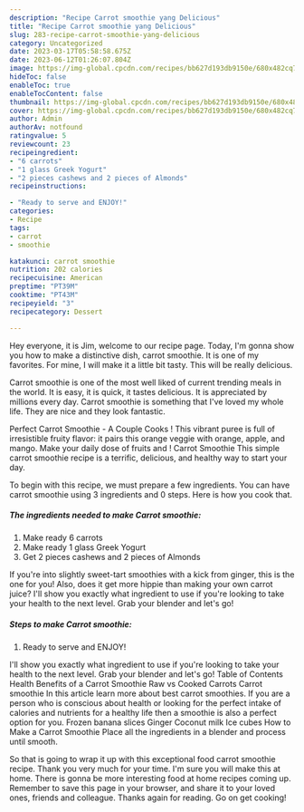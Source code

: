 ```yaml
---
description: "Recipe Carrot smoothie yang Delicious"
title: "Recipe Carrot smoothie yang Delicious"
slug: 283-recipe-carrot-smoothie-yang-delicious
category: Uncategorized
date: 2023-03-17T05:58:58.675Z
date: 2023-06-12T01:26:07.804Z
image: https://img-global.cpcdn.com/recipes/bb627d193db9150e/680x482cq70/carrot-smoothie-recipe-main-photo.jpg
hideToc: false
enableToc: true
enableTocContent: false
thumbnail: https://img-global.cpcdn.com/recipes/bb627d193db9150e/680x482cq70/carrot-smoothie-recipe-main-photo.jpg
cover: https://img-global.cpcdn.com/recipes/bb627d193db9150e/680x482cq70/carrot-smoothie-recipe-main-photo.jpg
author: Admin
authorAv: notfound
ratingvalue: 5
reviewcount: 23
recipeingredient:
- "6 carrots"
- "1 glass Greek Yogurt"
- "2 pieces cashews and 2 pieces of Almonds"
recipeinstructions:

- "Ready to serve and ENJOY!"
categories:
- Recipe
tags:
- carrot
- smoothie

katakunci: carrot smoothie 
nutrition: 202 calories
recipecuisine: American
preptime: "PT39M"
cooktime: "PT43M"
recipeyield: "3"
recipecategory: Dessert

---
```



Hey everyone, it is Jim, welcome to our recipe page. Today, I'm gonna show you how to make a distinctive dish, carrot smoothie. It is one of my favorites. For mine, I will make it a little bit tasty. This will be really delicious.

Carrot smoothie is one of the most well liked of current trending meals in the world. It is easy, it is quick, it tastes delicious. It is appreciated by millions every day. Carrot smoothie is something that I've loved my whole life. They are nice and they look fantastic.

Perfect Carrot Smoothie - A Couple Cooks ! This vibrant puree is full of irresistible fruity flavor: it pairs this orange veggie with orange, apple, and mango. Make your daily dose of fruits and ! Carrot Smoothie This simple carrot smoothie recipe is a terrific, delicious, and healthy way to start your day.


To begin with this recipe, we must prepare a few ingredients. You can have carrot smoothie using 3 ingredients and 0 steps. Here is how you cook that.

<!--inarticleads1-->

##### The ingredients needed to make Carrot smoothie:

1. Make ready 6 carrots
1. Make ready 1 glass Greek Yogurt
1. Get 2 pieces cashews and 2 pieces of Almonds


If you&#39;re into slightly sweet-tart smoothies with a kick from ginger, this is the one for you! Also, does it get more hippie than making your own carrot juice? I&#39;ll show you exactly what ingredient to use if you&#39;re looking to take your health to the next level. Grab your blender and let&#39;s go! 

<!--inarticleads2-->

##### Steps to make Carrot smoothie:


1. Ready to serve and ENJOY!

I&#39;ll show you exactly what ingredient to use if you&#39;re looking to take your health to the next level. Grab your blender and let&#39;s go! Table of Contents Health Benefits of a Carrot Smoothie Raw vs Cooked Carrots Carrot smoothie In this article learn more about best carrot smoothies. If you are a person who is conscious about health or looking for the perfect intake of calories and nutrients for a healthy life then a smoothie is also a perfect option for you. Frozen banana slices Ginger Coconut milk Ice cubes How to Make a Carrot Smoothie Place all the ingredients in a blender and process until smooth. 

So that is going to wrap it up with this exceptional food carrot smoothie recipe. Thank you very much for your time. I'm sure you will make this at home. There is gonna be more interesting food at home recipes coming up. Remember to save this page in your browser, and share it to your loved ones, friends and colleague. Thanks again for reading. Go on get cooking!
